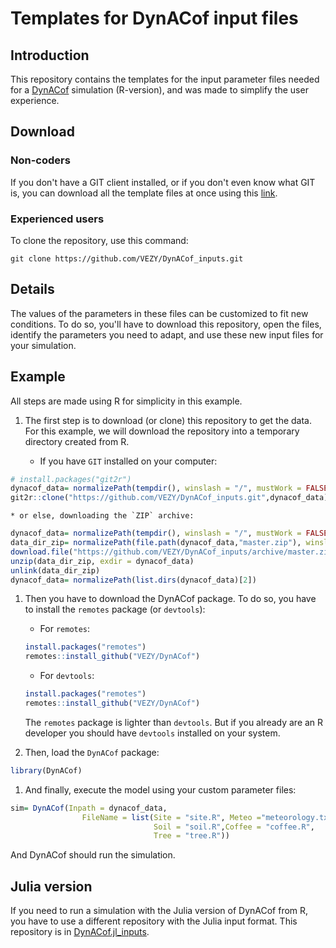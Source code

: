 # Templates for DynACof input files

## Introduction
This repository contains the templates for the input parameter files needed for a [DynACof](https://vezy.github.io/DynACof/) simulation (R-version), and was made to simplify the user experience.

## Download

### Non-coders
If you don't have a GIT client installed, or if you don't even know what GIT is, you can download all the template files at once using this [link](https://github.com/VEZY/DynACof_inputs/archive/master.zip).

### Experienced users
To clone the repository, use this command:
```
git clone https://github.com/VEZY/DynACof_inputs.git
```
## Details
The values of the parameters in these files can be customized to fit new conditions. To do so, you'll have to download this repository, open the files, identify the parameters you need to adapt, and use these new input files for your simulation.

## Example

All steps are made using R for simplicity in this example.

1. The first step is to download (or clone) this repository to get the data. For this example, we will download the repository into a temporary directory created from R.

    * If you have `GIT` installed on your computer:
```r
# install.packages("git2r")
dynacof_data= normalizePath(tempdir(), winslash = "/", mustWork = FALSE)
git2r::clone("https://github.com/VEZY/DynACof_inputs.git",dynacof_data)
```

    * or else, downloading the `ZIP` archive:
```r
dynacof_data= normalizePath(tempdir(), winslash = "/", mustWork = FALSE)
data_dir_zip= normalizePath(file.path(dynacof_data,"master.zip"), winslash = "/", mustWork = FALSE)
download.file("https://github.com/VEZY/DynACof_inputs/archive/master.zip", data_dir_zip)
unzip(data_dir_zip, exdir = dynacof_data)
unlink(data_dir_zip)
dynacof_data= normalizePath(list.dirs(dynacof_data)[2])
```

1. Then you have to download the DynACof package. To do so, you have to install the `remotes` package (or `devtools`):

    * For `remotes`:
    ``` r
    install.packages("remotes")
    remotes::install_github("VEZY/DynACof")
    ```

    * For `devtools`:
    ``` r
    install.packages("remotes")
    remotes::install_github("VEZY/DynACof")
    ```

    The `remotes` package is lighter than `devtools`. But if you already are an R developer you should have `devtools` installed on your system.

1. Then, load the `DynACof` package:
``` r
library(DynACof)
```

1. And finally, execute the model using your custom parameter files:
``` r
sim= DynACof(Inpath = dynacof_data,
                FileName = list(Site = "site.R", Meteo ="meteorology.txt",
                                Soil = "soil.R",Coffee = "coffee.R",
                                Tree = "tree.R"))
```

And DynACof should run the simulation.

## Julia version
If you need to run a simulation with the Julia version of DynACof from R, you have to use a different repository with the Julia input format. This repository is in [DynACof.jl_inputs](https://github.com/VEZY/DynACof.jl_inputs).

